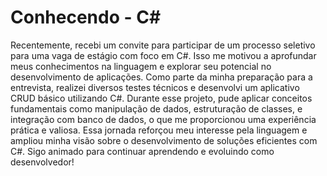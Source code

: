 # Conhecendo - C#
Recentemente, recebi um convite para participar de um processo seletivo para uma vaga de estágio com foco em C#. Isso me motivou a aprofundar meus conhecimentos na linguagem e explorar seu potencial no desenvolvimento de aplicações.
Como parte da minha preparação para a entrevista, realizei diversos testes técnicos e desenvolvi um aplicativo CRUD básico utilizando C#. Durante esse projeto, pude aplicar conceitos fundamentais como manipulação de dados, estruturação de classes, e integração com banco de dados, o que me proporcionou uma experiência prática e valiosa.
Essa jornada reforçou meu interesse pela linguagem e ampliou minha visão sobre o desenvolvimento de soluções eficientes com C#. Sigo animado para continuar aprendendo e evoluindo como desenvolvedor!
